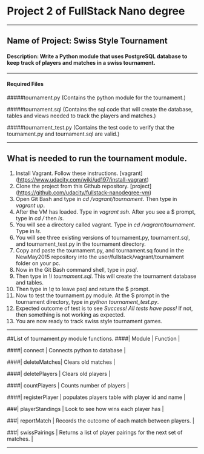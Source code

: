# Project 2 of FullStack Nano degree

***

## Name of Project: Swiss Style Tournament

#### Description: Write a Python module that uses PostgreSQL database to keep track of players and matches in a swiss tournament.
***
#### Required Files

#####tournament.py (Contains the python module for the tournament.)

#####tournament.sql (Contains the sql code that will create the database, tables and views needed to track the players and matches.)

#####tournament_test.py (Contains the test code to verify that the tournament.py and tournament.sql are valid.)
***
## What is needed to run the tournament module.
1. Install Vagrant. Follow these instructions. [vagrant] (https://www.udacity.com/wiki/ud197/install-vagrant)
2. Clone the project from this Github repository. [project] (https://github.com/udacity/fullstack-nanodegree-vm)
3. Open Git Bash and type in *cd /vagrant/tournament*. Then type in *vagrant up*.
4. After the VM has loaded. Type in *vagrant ssh*. After you see a $ prompt, type in *cd /* then *ls*.
5. You will see a directory called vagrant. Type in *cd /vagrant/tournament*. Type in *ls*.
6. You will see three existing versions of tournament.py, tournament.sql, and tournament_test.py in the tournament directory.
7. Copy and paste the tournament.py, and tournament.sq found in the NewMay2015 repository into the user/fullstack/vagrant/tournament folder on your pc.
8. Now in the Git Bash command shell, type in *psql*.
9. Then type in *\i tournament.sql*. This will create the tournament database and tables.
10. Then type in *\q* to leave psql and return the $ prompt.
11. Now to test the tournament.py module. At the $ prompt in the tournament directory, type in *python tournament_test.py*. 
12. Expected outcome of test is to see *Success! All tests have pass!* If not, then something is not working as expected.
13. You are now ready to track swiss style tournament games.

***
##List of tournament.py module functions.
####| Module | Function |

####| connect | Connects python to database |

####| deleteMatches| Clears old matches |

####| deletePlayers | Clears old players |

####| countPlayers | Counts number of players |

####| registerPlayer | populates players table with player id and name |

###| playerStandings | Look to see how wins each player has |

###| reportMatch | Records the outcome of each match between players. |

###| swissPairings | Returns a list of player pairings for the next set of matches. |

***
